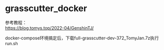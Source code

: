 # grasscutter_docker

参考教程：  
https://blog.tomys.top/2022-04/GenshinTJ/

docker-compose环境搞定后，下载full-grasscutter-dev-372_TomyJan.7z执行run.sh
